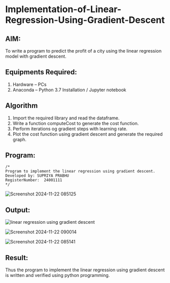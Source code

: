 # Implementation-of-Linear-Regression-Using-Gradient-Descent

## AIM:
To write a program to predict the profit of a city using the linear regression model with gradient descent.

## Equipments Required:
1. Hardware – PCs
2. Anaconda – Python 3.7 Installation / Jupyter notebook

## Algorithm
1. Import the required library and read the dataframe.
2. Write a function computeCost to generate the cost function.
3. Perform iterations og gradient steps with learning rate.
4. Plot the cost function using gradient descent and generate the required graph.
   

## Program:
```
/*
Program to implement the linear regression using gradient descent.
Developed by: SUPRIYA PRABHU
RegisterNumber:  24001111
*/
```
![Screenshot 2024-11-22 085125](https://github.com/user-attachments/assets/51f22994-6731-4b43-a853-670cacb928f4)

## Output:
![linear regression using gradient descent](sam.png)

![Screenshot 2024-11-22 090014](https://github.com/user-attachments/assets/0086c118-32eb-498e-813b-51d41682d185)

![Screenshot 2024-11-22 085141](https://github.com/user-attachments/assets/18e9a283-a092-4300-be72-67bb547c0ac4)


## Result:
Thus the program to implement the linear regression using gradient descent is written and verified using python programming.
